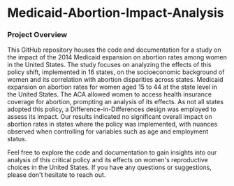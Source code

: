 # Medicaid-Abortion-Impact-Analysis

### Project Overview
This GitHub repository houses the code and documentation for a study on the impact of the 2014 Medicaid expansion on abortion rates among women in the United States. The study focuses on analyzing the effects of this policy shift, implemented in 16 states, on the socioeconomic background of women and its correlation with abortion disparities across states.
Medicaid expansion on abortion rates for women aged 15 to 44 at the state level in the United States. The ACA allowed women to access health insurance coverage for abortion, prompting an analysis of its effects. As not all states adopted this policy, a Difference-in-Differences design was employed to assess its impact. Our results indicated no significant overall impact on abortion rates in states where the policy was implemented, with nuances observed when controlling for variables such as age and employment status.

Feel free to explore the code and documentation to gain insights into our analysis of this critical policy and its effects on women's reproductive choices in the United States. If you have any questions or suggestions, please don't hesitate to reach out.


